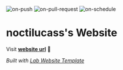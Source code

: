 
  ![on-push](../../actions/workflows/on-push.yaml/badge.svg)
  ![on-pull-request](../../actions/workflows/on-pull-request.yaml/badge.svg)
  ![on-schedule](../../actions/workflows/on-schedule.yaml/badge.svg)

  # noctilucass's Website

  Visit **[website url](#)** 🚀

  _Built with [Lab Website Template](https://greene-lab.gitbook.io/lab-website-template-docs)_
